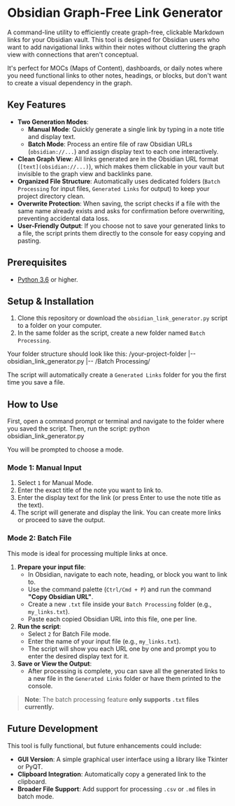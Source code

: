 # Obsidian Graph-Free Link Generator

A command-line utility to efficiently create graph-free, clickable Markdown links for your Obsidian vault. This tool is designed for Obsidian users who want to add navigational links within their notes without cluttering the graph view with connections that aren't conceptual.

It's perfect for MOCs (Maps of Content), dashboards, or daily notes where you need functional links to other notes, headings, or blocks, but don't want to create a visual dependency in the graph.

## Key Features

*   **Two Generation Modes**:
    *   **Manual Mode**: Quickly generate a single link by typing in a note title and display text.
    *   **Batch Mode**: Process an entire file of raw Obsidian URLs (`obsidian://...`) and assign display text to each one interactively.
*   **Clean Graph View**: All links generated are in the Obsidian URL format (`[text](obsidian://...)`), which makes them clickable in your vault but invisible to the graph view and backlinks pane.
*   **Organized File Structure**: Automatically uses dedicated folders (`Batch Processing` for input files, `Generated Links` for output) to keep your project directory clean.
*   **Overwrite Protection**: When saving, the script checks if a file with the same name already exists and asks for confirmation before overwriting, preventing accidental data loss.
*   **User-Friendly Output**: If you choose not to save your generated links to a file, the script prints them directly to the console for easy copying and pasting.

## Prerequisites

*   [Python 3.6](https://www.python.org/downloads/) or higher.

## Setup & Installation

1.  Clone this repository or download the `obsidian_link_generator.py` script to a folder on your computer.
2.  In the same folder as the script, create a new folder named `Batch Processing`.

Your folder structure should look like this:
/your-project-folder
|-- obsidian_link_generator.py
|-- /Batch Processing/

The script will automatically create a `Generated Links` folder for you the first time you save a file.

## How to Use

First, open a command prompt or terminal and navigate to the folder where you saved the script.
Then, run the script: python obsidian_link_generator.py


You will be prompted to choose a mode.

### Mode 1: Manual Input

1.  Select `1` for Manual Mode.
2.  Enter the exact title of the note you want to link to.
3.  Enter the display text for the link (or press Enter to use the note title as the text).
4.  The script will generate and display the link. You can create more links or proceed to save the output.

### Mode 2: Batch File

This mode is ideal for processing multiple links at once.

1.  **Prepare your input file**:
    *   In Obsidian, navigate to each note, heading, or block you want to link to.
    *   Use the command palette (`Ctrl/Cmd + P`) and run the command **"Copy Obsidian URL"**.
    *   Create a new `.txt` file inside your `Batch Processing` folder (e.g., `my_links.txt`).
    *   Paste each copied Obsidian URL into this file, one per line.
2.  **Run the script**:
    *   Select `2` for Batch File mode.
    *   Enter the name of your input file (e.g., `my_links.txt`).
    *   The script will show you each URL one by one and prompt you to enter the desired display text for it.
3.  **Save or View the Output**:
    *   After processing is complete, you can save all the generated links to a new file in the `Generated Links` folder or have them printed to the console.

> **Note**: The batch processing feature **only supports `.txt` files currently.**

## Future Development

This tool is fully functional, but future enhancements could include:

*   **GUI Version**: A simple graphical user interface using a library like Tkinter or PyQT.
*   **Clipboard Integration**: Automatically copy a generated link to the clipboard.
*   **Broader File Support**: Add support for processing `.csv` or `.md` files in batch mode.
